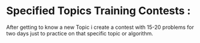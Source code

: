 # Specified Topics Training Contests :
After getting to know a new Topic i create a contest with 15-20 problems for two days just to practice on that specific topic or algorithm.
